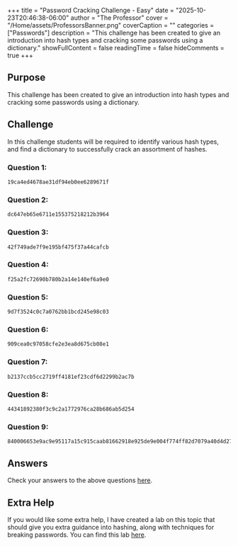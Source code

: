 +++
title = "Password Cracking Challenge - Easy"
date = "2025-10-23T20:46:38-06:00"
author = "The Professor"
cover = "/Home/assets/ProfessorsBanner.png"
coverCaption = ""
categories = ["Passwords"]
description = "This challenge has been created to give an introduction into hash types and  cracking some passwords using a dictionary."
showFullContent = false
readingTime = false
hideComments = true
+++

## Purpose

This challenge has been created to give an introduction into hash types and cracking some passwords using a dictionary.

## Challenge

In this challenge students will be required to identify various hash types, and find a dictionary to successfully crack an assortment of hashes.

### Question 1:

	19ca4ed4678ae31df94eb0ee6289671f

### Question 2:
	
	dc647eb65e6711e155375218212b3964

### Question 3:

	42f749ade7f9e195bf475f37a44cafcb

### Question 4:

	f25a2fc72690b780b2a14e140ef6a9e0

### Question 5:
	
	9d7f3524c0c7a0762bb1bcd245e98c03

### Question 6:

	909cea0c97058cfe2e3ea8d675cb08e1

### Question 7:

	b2137ccb5cc2719ff4181ef23cdf6d2299b2ac7b

### Question 8:

	44341892380f3c9c2a1772976ca28b686ab5d254

### Question 9:

	840006653e9ac9e95117a15c915caab81662918e925de9e004f774ff82d7079a40d4d27b1b372657c61d46d470304c88c788b3a4527ad074d1dccbee5dbaa99a

## Answers

Check your answers to the above questions [here](/Home/extradocs/passwords/passwords-easy-answers/).

## Extra Help

If you would like some extra help, I have created a lab on this topic that should give you extra guidance into hashing, along with techniques for breaking passwords. You can find this lab [here](/Home/labs/passwords-intro/).
